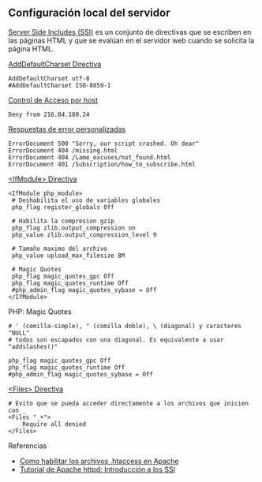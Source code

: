 ## Configuración local del servidor

[Server Side Includes (SSI)](https://es.wikipedia.org/wiki/Server_Side_Includes) es un conjunto de directivas que se escriben en las páginas HTML y que se evalúan en el servidor web cuando se solicita la página HTML.

[AddDefaultCharset Directiva](http://httpd.apache.org/docs/2.4/es/mod/core.html#adddefaultcharset)

~~~
AddDefaultCharset utf-8
#AddDefaultCharset ISO-8859-1
~~~

[Control de Acceso por host](http://httpd.apache.org/docs/2.4/es/howto/access.html#host)

~~~
Deny from 216.84.180.24
~~~

[Respuestas de error personalizadas](http://httpd.apache.org/docs/2.4/es/custom-error.html#configuration)

~~~
ErrorDocument 500 "Sorry, our script crashed. Oh dear"
ErrorDocument 404 /missing.html
ErrorDocument 404 /Lame_excuses/not_found.html
ErrorDocument 401 /Subscription/how_to_subscribe.html 
~~~

[\<IfModule> Directiva](http://httpd.apache.org/docs/2.4/es/mod/core.html#ifmodule)

~~~
<IfModule php_module>
 # Deshabilita el uso de variables globales
 php_flag register_globals Off
 
 # Habilita la compresion gzip
 php_flag zlib.output_compression on
 php_value zlib.output_compression_level 9
 
 # Tamaño maximo del archivo
 php_value upload_max_filesize 8M
 
 # Magic Quotes
 php_flag magic_quotes_gpc Off
 php_flag magic_quotes_runtime Off
 #php_admin_flag magic_quotes_sybase = Off
</IfModule>
~~~

PHP: Magic Quotes

~~~
# ' (comilla-simple), " (comilla doble), \ (diagonal) y caracteres "NULL"
# todos son escapados con una diagonal. Es equivalente a usar "addslashes()"

php_flag magic_quotes_gpc Off
php_flag magic_quotes_runtime Off
#php_admin_flag magic_quotes_sybase = Off
~~~

[\<Files> Directiva](http://httpd.apache.org/docs/2.4/es/mod/core.html#files)

~~~
# Evito que se pueda acceder directamente a los archivos que inicien con _ 
<Files "_+">
    Require all denied
</Files>
~~~

Referencias
* [Como habilitar los archivos .htaccess en Apache](http://www.alcancelibre.org/staticpages/index.php/18-como-apache-htaccess)
* [Tutorial de Apache httpd: Introducción a los SSI](http://httpd.apache.org/docs/2.4/es/howto/ssi.html)
